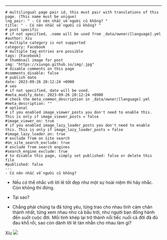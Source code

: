 ---
    # multilingual page pair id, this must pair with translations of this page. (This name must be unique)
    lng_pair: " - Có nên nhắc về người cũ không? "
    title: " - Có nên nhắc về người cũ không? "
    # post specific
    # if not specified, .name will be used from _data/owner/[language].yml
    #author: Xíu
    # multiple category is not supported
    category: Facebook
    # multiple tag entries are possible
    tags: [Facebook]
    # thumbnail image for post
    img: "https://xiungo.github.io/img/.jpg"
    # disable comments on this page
    #comments_disable: false
    # publish date
    date: 2023-09-26 20:12:24 +0900
    # seo
    # if not specified, date will be used.
    #meta_modify_date: 2023-09-26 20:12:24 +0900
    # check the meta_common_description in _data/owner/[language].yml
    #meta_description: ""
    # optional
    # if you enabled image_viewer_posts you don't need to enable this. This is only if image_viewer_posts = false
    #image_viewer_on: true
    # if you enabled image_lazy_loader_posts you don't need to enable this. This is only if image_lazy_loader_posts = false
    #image_lazy_loader_on: true
    # exclude from on site search
    #on_site_search_exclude: true
    # exclude from search engines
    #search_engine_exclude: true
    # to disable this page, simply set published: false or delete this file
    #published: false
    ---
    - Có nên nhắc về người cũ không?

- Nếu có thể nhắc với lời lẽ tốt đẹp như một sự hoài niệm thì hãy nhắc. Còn không thì đừng.

- Tại sao?

- Chẳng phải chúng ta đã từng yêu, từng trao cho nhau tình cảm chân thành nhất, từng xem nhau như cả bầu trời, như người bạn đồng hành đến suốt cuộc đời. Mối tình khép lại trở thành nỗi tiếc nuối cả đời đã đủ đau khổ rồi, sao còn dành lời lẽ tàn nhẫn cho nhau làm gì?

Xíu
    <!-- outline-end -->
    <img src= "https://xiungo.github.io/img/.jpg">